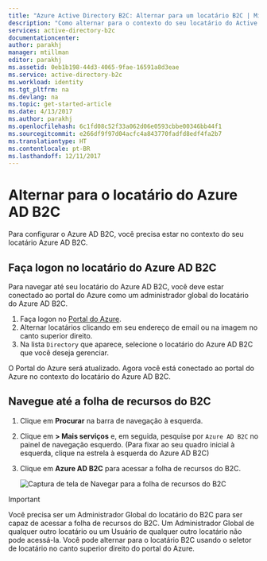 ```yaml
---
title: "Azure Active Directory B2C: Alternar para um locatário B2C | Microsoft Docs"
description: "Como alternar para o contexto do seu locatário do Active Directory B2C"
services: active-directory-b2c
documentationcenter: 
author: parakhj
manager: mtillman
editor: parakhj
ms.assetid: 0eb1b198-44d3-4065-9fae-16591a8d3eae
ms.service: active-directory-b2c
ms.workload: identity
ms.tgt_pltfrm: na
ms.devlang: na
ms.topic: get-started-article
ms.date: 4/13/2017
ms.author: parakhj
ms.openlocfilehash: 6c1fd08c52f33a062d06e0593cbbe00346bb44f1
ms.sourcegitcommit: e266df9f97d04acfc4a843770fadfd8edf4fa2b7
ms.translationtype: HT
ms.contentlocale: pt-BR
ms.lasthandoff: 12/11/2017
---
```

# <a name="switching-to-your-azure-ad-b2c-tenant"></a>Alternar para o locatário do Azure AD B2C

Para configurar o Azure AD B2C, você precisa estar no contexto do seu locatário Azure AD B2C.

## <a name="log-into-azure-ad-b2c-tenant"></a>Faça logon no locatário do Azure AD B2C

Para navegar até seu locatário do Azure AD B2C, você deve estar conectado ao portal do Azure como um administrador global do locatário do Azure AD B2C.

1. Faça logon no [Portal do Azure](http://portal.azure.com).
1. Alternar locatários clicando em seu endereço de email ou na imagem no canto superior direito.
1. Na lista `Directory` que aparece, selecione o locatário do Azure AD B2C que você deseja gerenciar.

O Portal do Azure será atualizado.  Agora você está conectado ao portal do Azure no contexto do locatário do Azure AD B2C.

## <a name="navigate-to-the-b2c-features-blade"></a>Navegue até a folha de recursos do B2C

1. Clique em **Procurar** na barra de navegação à esquerda.
1. Clique em **> Mais serviços** e, em seguida, pesquise por `Azure AD B2C` no painel de navegação esquerdo.  (Para fixar ao seu quadro inicial à esquerda, clique na estrela à esquerda do Azure AD B2C)
1. Clique em **Azure AD B2C** para acessar a folha de recursos do B2C.
   
    ![Captura de tela de Navegar para a folha de recursos do B2C](./media/active-directory-b2c-get-started/b2c-browse.png)

> [!IMPORTANT]
> Você precisa ser um Administrador Global do locatário do B2C para ser capaz de acessar a folha de recursos do B2C. Um Administrador Global de qualquer outro locatário ou um Usuário de qualquer outro locatário não pode acessá-la.  Você pode alternar para o locatário B2C usando o seletor de locatário no canto superior direito do portal do Azure.
